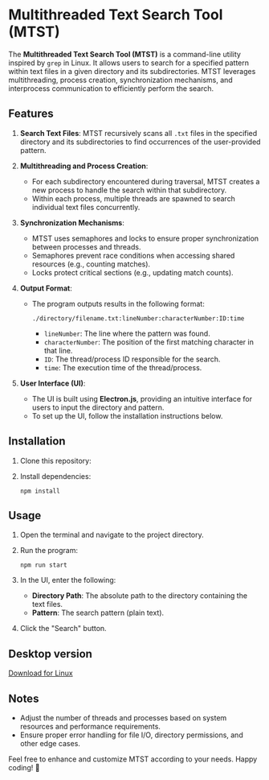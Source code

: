 # Multithreaded Text Search Tool (MTST)

The **Multithreaded Text Search Tool (MTST)** is a command-line utility inspired by `grep` in Linux. It allows users to search for a specified pattern within text files in a given directory and its subdirectories. MTST leverages multithreading, process creation, synchronization mechanisms, and interprocess communication to efficiently perform the search.

## Features

1. **Search Text Files**: MTST recursively scans all `.txt` files in the specified directory and its subdirectories to find occurrences of the user-provided pattern.

2. **Multithreading and Process Creation**:
   - For each subdirectory encountered during traversal, MTST creates a new process to handle the search within that subdirectory.
   - Within each process, multiple threads are spawned to search individual text files concurrently.

3. **Synchronization Mechanisms**:
   - MTST uses semaphores and locks to ensure proper synchronization between processes and threads.
   - Semaphores prevent race conditions when accessing shared resources (e.g., counting matches).
   - Locks protect critical sections (e.g., updating match counts).

4. **Output Format**:
   - The program outputs results in the following format:
     ```
     ./directory/filename.txt:lineNumber:characterNumber:ID:time
     ```
     - `lineNumber`: The line where the pattern was found.
     - `characterNumber`: The position of the first matching character in that line.
     - `ID`: The thread/process ID responsible for the search.
     - `time`: The execution time of the thread/process.

5. **User Interface (UI)**:
   - The UI is built using **Electron.js**, providing an intuitive interface for users to input the directory and pattern.
   - To set up the UI, follow the installation instructions below.

## Installation

1. Clone this repository:
 
2. Install dependencies:
   ```
   npm install
   ```

## Usage

1. Open the terminal and navigate to the project directory.

2. Run the program:
   ```
   npm run start
   ```

3. In the UI, enter the following:
   - **Directory Path**: The absolute path to the directory containing the text files.
   - **Pattern**: The search pattern (plain text).

4. Click the "Search" button.

## Desktop version
[Download for Linux](https://github.com/MohammadGhajari/OS-grep-final-project/releases/tag/1.0.0)

## Notes

- Adjust the number of threads and processes based on system resources and performance requirements.
- Ensure proper error handling for file I/O, directory permissions, and other edge cases.

Feel free to enhance and customize MTST according to your needs. Happy coding! 🚀